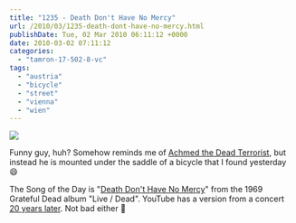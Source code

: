 ```yaml
---
title: "1235 - Death Don't Have No Mercy"
url: /2010/03/1235-death-dont-have-no-mercy.html
publishDate: Tue, 02 Mar 2010 06:11:12 +0000
date: 2010-03-02 07:11:12
categories: 
  - "tamron-17-502-8-vc"
tags: 
  - "austria"
  - "bicycle"
  - "street"
  - "vienna"
  - "wien"
---
```

<a target="_blank" href="https://d25zfm9zpd7gm5.cloudfront.net/1200x1200/2010/20100301_165625_ps.jpg"><img src="https://d25zfm9zpd7gm5.cloudfront.net/0600x0600/2010/20100301_165625_ps.jpg" /></a>

Funny guy, huh? Somehow reminds me of <a target="_blank" href="http://www.youtube.com/watch?v=neTsQng-70o">Achmed the Dead Terrorist</a>, but instead he is mounted under the saddle of a bicycle that I found yesterday 😄

 The Song of the Day is "<a target="_blank" href="http://www.lyricsmode.com/lyrics/g/grateful_dead/death_dont_have_no_mercy.html">Death Don't Have No Mercy</a>" from the 1969 Grateful Dead album "Live / Dead". YouTube has a version from a concert <a target="_blank" href="http://www.youtube.com/watch?v=Sts6I101jpo">20 years later</a>. Not bad either 🙂

